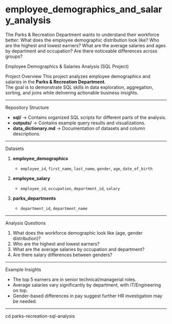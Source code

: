 # employee_demographics_and_salary_analysis
The Parks &amp; Recreation Department wants to understand their workforce better: What does the employee demographic distribution look like? Who are the highest and lowest earners? What are the average salaries and ages by department and occupation? Are there noticeable differences across groups?

Employee Demographics & Salaries Analysis (SQL Project)

Project Overview
This project analyzes employee demographics and salaries in the **Parks & Recreation Department**.  
The goal is to demonstrate SQL skills in data exploration, aggregation, sorting, and joins while delivering actionable business insights.

---

Repository Structure
- **sql/** → Contains organized SQL scripts for different parts of the analysis.
- **outputs/** → Contains example query results and visualizations.
- **data_dictionary.md** → Documentation of datasets and column descriptions.

---

Datasets
1. **employee_demographics**  
   - `employee_id`, `first_name`, `last_name`, `gender`, `age`, `date_of_birth`

2. **employee_salary**  
   - `employee_id`, `occupation`, `department_id`, `salary`

3. **parks_departments**  
   - `department_id`, `department_name`

---

Analysis Questions
1. What does the workforce demographic look like (age, gender distribution)?
2. Who are the highest and lowest earners?
3. What are the average salaries by occupation and department?
4. Are there salary differences between genders?

---

Example Insights
- The top 5 earners are in senior technical/managerial roles.  
- Average salaries vary significantly by department, with IT/Engineering on top.  
- Gender-based differences in pay suggest further HR investigation may be needed.  

---
   cd parks-recreation-sql-analysis

